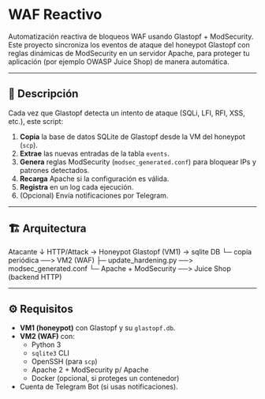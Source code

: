 # WAF Reactivo

Automatización reactiva de bloqueos WAF usando Glastopf + ModSecurity.  
Este proyecto sincroniza los eventos de ataque del honeypot Glastopf con reglas dinámicas de ModSecurity en un servidor Apache, para proteger tu aplicación (por ejemplo OWASP Juice Shop) de manera automática.

---

## 📖 Descripción

Cada vez que Glastopf detecta un intento de ataque (SQLi, LFI, RFI, XSS, etc.), este script:

1. **Copia** la base de datos SQLite de Glastopf desde la VM del honeypot (`scp`).
2. **Extrae** las nuevas entradas de la tabla `events`.
3. **Genera** reglas ModSecurity (`modsec_generated.conf`) para bloquear IPs y patrones detectados.
4. **Recarga** Apache si la configuración es válida.
5. **Registra** en un log cada ejecución.
6. (Opcional) Envía notificaciones por Telegram.

---

## 🏗 Arquitectura

Atacante
↓ HTTP/Attack
→ Honeypot Glastopf (VM1) → sqlite DB
└─ copia periódica ──> VM2 (WAF)
├─ update_hardening.py ──> modsec_generated.conf
└─ Apache + ModSecurity ──> Juice Shop (backend HTTP)

---

## ⚙️ Requisitos

- **VM1 (honeypot)** con Glastopf y su `glastopf.db`.
- **VM2 (WAF)** con:
  - Python 3
  - `sqlite3` CLI
  - OpenSSH (para `scp`)
  - Apache 2 + ModSecurity p/ Apache
  - Docker (opcional, si proteges un contenedor)
- Cuenta de Telegram Bot (si usas notificaciones).





